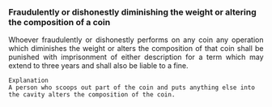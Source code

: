 ### Fraudulently or dishonestly diminishing the weight or altering the composition of a coin
<div style="text-align: justify">

Whoever fraudulently or dishonestly performs on any coin any operation which diminishes the weight or alters the composition of that coin shall be punished with imprisonment of either description for a term which may extend to three years and shall also be liable to a fine.

</div>

    Explanation
    A person who scoops out part of the coin and puts anything else into the cavity alters the composition of the coin.
